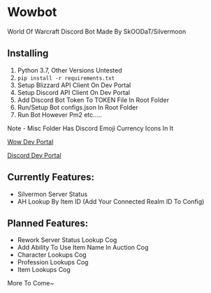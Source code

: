 # Wowbot

World Of Warcraft Discord Bot 
Made By SkOODaT/Silvermoon

## Installing

1. Python 3.7, Other Versions Untested
2. ```pip install -r requirements.txt```
3. Setup Blizzard API Client On Dev Portal
4. Setup Discord API Client On Dev Portal
5. Add Discord Bot Token To TOKEN File In Root Folder
6. Run/Setup Bot configs.json In Root Folder
7. Run Bot However Pm2 etc.....

Note - Misc Folder Has Discord Emoji Currency Icons In It

[Wow Dev Portal](https://develop.battle.net/documentation/world-of-warcraft)

[Discord Dev Portal](https://discord.com/developers/applications)

## Currently Features:
* Silvermon Server Status
* AH Lookup By Item ID (Add Your Connected Realm ID To Config)

## Planned Features: 
* Rework Server Status Lookup Cog
* Add Ability To Use Item Name In Auction Cog
* Character Lookups Cog
* Profession Lookups Cog
* Item Lookups Cog

More To Come~
